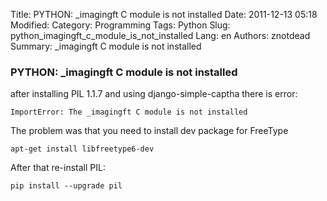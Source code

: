 Title: PYTHON: _imagingft C module is not installed
Date: 2011-12-13 05:18
Modified: 
Category: Programming
Tags: Python
Slug: python_imagingft_c_module_is_not_installed
Lang: en
Authors: znotdead
Summary: _imagingft C module is not installed

### PYTHON: _imagingft C module is not installed

after installing PIL 1.1.7 and using django-simple-captha there is error:
```
ImportError: The _imagingft C module is not installed
```

The problem was that you need to install dev package for FreeType
```
apt-get install libfreetype6-dev
```
After that re-install PIL:
```
pip install --upgrade pil
```
